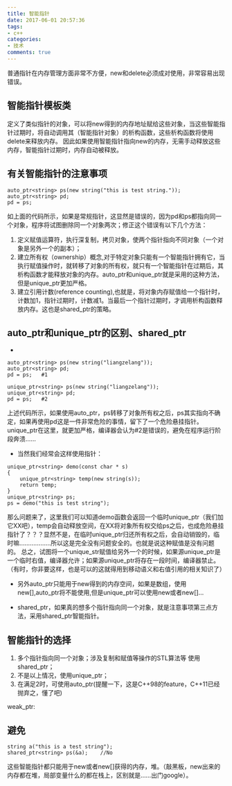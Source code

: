 ```yaml
---
title: 智能指针
date: 2017-06-01 20:57:36
tags: 
- c++
categories:
- 技术
comments: true
---
```


普通指针在内存管理方面非常不方便，new和delete必须成对使用，非常容易出现错误。

## 智能指针模板类 
定义了类似指针的对象，可以将new得到的内存地址赋给这些对象，当这些智能指针过期时，将自动调用其（智能指针对象）的析构函数，这些析构函数将使用delete来释放内存。
因此如果使用智能指针指向new的内存，无需手动释放这些内存，智能指针过期时，内存自动被释放。
<!--more-->
## 有关智能指针的注意事项
```
auto_ptr<string> ps(new string("this is test string."));
auto_ptr<string> pd;
pd = ps;
```
如上面的代码所示，如果是常规指针，这显然是错误的，因为pd和ps都指向同一个对象，程序将试图删除同一个对象两次；修正这个错误有以下几个方法：
1. 定义赋值运算符，执行深复制，拷贝对象，使两个指针指向不同对象（一个对象是另外一个的副本）；
2. 建立所有权（ownership）概念,对于特定对象只能有一个智能指针拥有它，当执行赋值操作时，就转移了对象的所有权，就只有一个智能指针在过期后，其析构函数才能释放对象的内存。auto_ptr和unique_ptr就是采用的这种方法，但是unique_ptr更加严格。
3. 建立引用计数(reference counting),也就是，将对象内存赋值给一个指针时，计数加1，指针过期时，计数减1。当最后一个指针过期时，才调用析构函数释放内存。这也是shared_ptr的策略。

## auto_ptr和unique_ptr的区别、shared_ptr
+ 
```
auto_ptr<string> ps(new string("liangzelang"));
auto_ptr<string> pd;
pd = ps;   #1

unique_ptr<string> ps(new string("liangzelang"));
unique_ptr<string> pd;
pd = ps;   #2
```
上述代码所示，如果使用auto_ptr，ps转移了对象所有权之后，ps其实指向不确定，如果再使用pd这是一件非常危险的事情，留下了一个危险悬挂指针。unique_ptr在这里，就更加严格，编译器会认为#2是错误的，避免在程序运行阶段奔溃……
+ 当然我们经常会这样使用指针：
```
unique_ptr<string> demo(const char * s)
{
	unique_ptr<string> temp(new string(s));
	return temp;
}
unique_ptr<string> ps;
ps = demo("this is test string");
```
那么问题来了，这里我们可以知道demo函数会返回一个临时unique_ptr（我们加它XX吧），temp会自动释放空间，在XX将对象所有权交给ps之后，也成危险悬挂指针了？？？显然不是，在临时unique_ptr归还所有权之后，会自动销毁的，临时嘛………………所以这是完全没有问题安全的。也就是说这种赋值是没有问题的。
总之，试图将一个unique_str赋值给另外一个的时候，如果源unique_ptr是一个临时右值，编译器允许；如果源unique_ptr将存在一段时间，编译器禁止。（有时，你非要这样，也是可以的这就得用到移动语义和右值引用的相关知识了）
+ 另外auto_ptr只能用于new得到的内存空间，如果是数组，使用new[],auto_ptr将不能使用,但是unique_ptr可以使用new或者new[]...

+ shared_ptr，如果真的想多个指针指向同一个对象，就是注意事项第三点方法，采用shared_ptr智能指针。

## 智能指针的选择
1. 多个指针指向同一个对象；涉及复制和赋值等操作的STL算法等 使用 shared_ptr；
2. 不是以上情况，使用unique_ptr；
3. 在满足2时，可使用auto_ptr(提醒一下，这是C++98的feature，C++11已经抛弃之，懂了吧)

weak_ptr:

## 避免
```
string a("this is a test string");
shared_ptr<string> ps(&a);    //No
```
这些智能指针都只能用于new或者new[]获得的内存，堆。（敲黑板，new出来的内存都在堆，局部变量什么的都在栈上，区别就是……出门google）。
